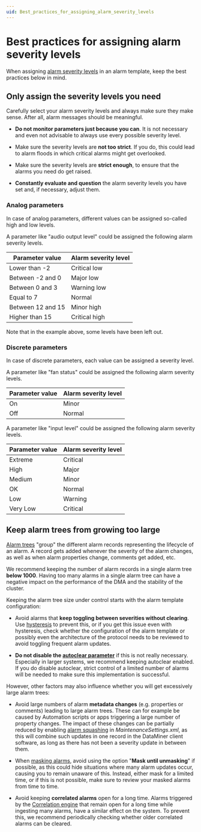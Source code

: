 ```yaml
---
uid: Best_practices_for_assigning_alarm_severity_levels
---
```


# Best practices for assigning alarm severity levels

When assigning [alarm severity levels](xref:Alarm_types#alarm-severity-levels) in an alarm template, keep the best practices below in mind.

## Only assign the severity levels you need

Carefully select your alarm severity levels and always make sure they make sense. After all, alarm messages should be meaningful.

- **Do not monitor parameters just because you can**. It is not necessary and even not advisable to always use every possible severity level.

- Make sure the severity levels are **not too strict**. If you do, this could lead to alarm floods in which critical alarms might get overlooked.

- Make sure the severity levels are **strict enough**, to ensure that the alarms you need do get raised.

- **Constantly evaluate and question** the alarm severity levels you have set and, if necessary, adjust them.

### Analog parameters

In case of analog parameters, different values can be assigned so-called high and low levels.

A parameter like "audio output level" could be assigned the following alarm severity levels.

| Parameter value   | Alarm severity level |
|-------------------|----------------------|
| Lower than -2     | Critical low         |
| Between -2 and 0  | Major low            |
| Between 0 and 3   | Warning low          |
| Equal to 7        | Normal               |
| Between 12 and 15 | Minor high           |
| Higher than 15    | Critical high        |

Note that in the example above, some levels have been left out.

### Discrete parameters

In case of discrete parameters, each value can be assigned a severity level.

A parameter like "fan status" could be assigned the following alarm severity levels.

| Parameter value | Alarm severity level |
|-----------------|----------------------|
| On              | Minor                |
| Off             | Normal               |

A parameter like "input level" could be assigned the following alarm severity levels.

| Parameter value | Alarm severity level |
|-----------------|----------------------|
| Extreme         | Critical             |
| High            | Major                |
| Medium          | Minor                |
| OK              | Normal               |
| Low             | Warning              |
| Very Low        | Critical             |

## Keep alarm trees from growing too large

[Alarm trees](xref:Alarm_trees) "group" the different alarm records representing the lifecycle of an alarm. A record gets added whenever the severity of the alarm changes, as well as when alarm properties change, comments get added, etc.

We recommend keeping the number of alarm records in a single alarm tree **below 1000**. Having too many alarms in a single alarm tree can have a negative impact on the performance of the DMA and the stability of the cluster.

Keeping the alarm tree size under control starts with the alarm template configuration:

- Avoid alarms that **keep toggling between severities without clearing**. Use [hysteresis](xref:Configuring_alarm_hysteresis) to prevent this, or if you get this issue even with hysteresis, check whether the configuration of the alarm template or possibly even the architecture of the protocol needs to be reviewed to avoid toggling frequent alarm updates.

- **Do not disable the [autoclear parameter](xref:Setting_the_autoclear_option_in_alarm_template)** if this is not really necessary. Especially in larger systems, we recommend keeping autoclear enabled. If you do disable autoclear, strict control of a limited number of alarms will be needed to make sure this implementation is successful.

However, other factors may also influence whether you will get excessively large alarm trees:

- Avoid large numbers of alarm **metadata changes** (e.g. properties or comments) leading to large alarm trees. These can for example be caused by Automation scripts or apps triggering a large number of property changes. The impact of these changes can be partially reduced by enabling [alarm squashing](xref:MaintenanceSettings.AlarmSettings.MustSquashAlarms) in *MaintenanceSettings.xml*, as this will combine such updates in one record in the DataMiner client software, as long as there has not been a severity update in between them.

- When [masking alarms](xref:Masking_and_unmasking_alarms), avoid using the option "**Mask until unmasking**" if possible, as this could hide situations where many alarm updates occur, causing you to remain unaware of this. Instead, either mask for a limited time, or if this is not possible, make sure to review your masked alarms from time to time.

- Avoid keeping **correlated alarms** open for a long time. Alarms triggered by the [Correlation engine](xref:About_DMS_Correlation) that remain open for a long time while ingesting many alarms, have a similar effect on the system. To prevent this, we recommend periodically checking whether older correlated alarms can be cleared.
